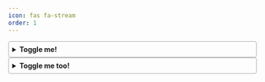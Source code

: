 ```yaml
---
icon: fas fa-stream
order: 1
---
```

<style>
details {
  border: 1px solid #aaa;
  border-radius: 4px;
  padding: 0.5em 0.5em 0;
}

summary {
  font-weight: bold;
  margin: -0.5em -0.5em 0;
  padding: 0.5em;
}

details[open] {
  padding: 0.5em;
}

details[open] summary {
  border-bottom: 1px solid #aaa;
  margin-bottom: 0.5em;
}
</style>
<!-- 
// https://developer.mozilla.org/en-US/docs/Web/HTML/Element/details
-->

<details id="category1"> 
  <summary>Toggle me!</summary>
  Peek a boo!
</details>
<details id="category2"> 
  <summary>Toggle me too!</summary>
  <details id="category21"> 
    <summary>Toggle me 3!</summary>
    Peek a boo!
  </details>
</details>
